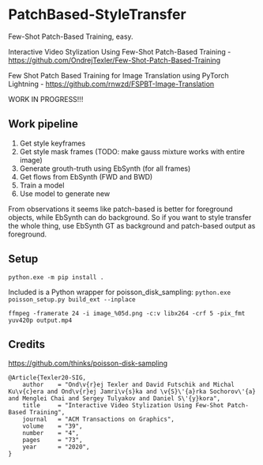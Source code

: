 # PatchBased-StyleTransfer
Few-Shot Patch-Based Training, easy.

Interactive Video Stylization Using Few-Shot Patch-Based Training - https://github.com/OndrejTexler/Few-Shot-Patch-Based-Training

Few Shot Patch Based Training for Image Translation using PyTorch Lightning - https://github.com/rnwzd/FSPBT-Image-Translation

WORK IN PROGRESS!!!

## Work pipeline

1. Get style keyframes
2. Get style mask frames (TODO: make gauss mixture works with entire image)
3. Generate grouth-truth using EbSynth (for all frames)
4. Get flows from EbSynth (FWD and BWD)
5. Train a model 
6. Use model to generate new

From observations it seems like patch-based is better for foreground objects, while EbSynth can do background. So if you want to style transfer the whole thing, use EbSynth GT as background and patch-based output as foreground.

## Setup

`python.exe -m pip install .`

Included is a Python wrapper for poisson_disk_sampling: `python.exe poisson_setup.py build_ext --inplace`


```
ffmpeg -framerate 24 -i image_%05d.png -c:v libx264 -crf 5 -pix_fmt yuv420p output.mp4
```

## Credits

https://github.com/thinks/poisson-disk-sampling

```
@Article{Texler20-SIG,
    author    = "Ond\v{r}ej Texler and David Futschik and Michal Ku\v{c}era and Ond\v{r}ej Jamri\v{s}ka and \v{S}\'{a}rka Sochorov\'{a} and Menglei Chai and Sergey Tulyakov and Daniel S\'{y}kora",
    title     = "Interactive Video Stylization Using Few-Shot Patch-Based Training",
    journal   = "ACM Transactions on Graphics",
    volume    = "39",
    number    = "4",
    pages     = "73",
    year      = "2020",
}
```